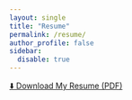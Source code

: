 ```yaml
---
layout: single
title: "Resume"
permalink: /resume/
author_profile: false
sidebar:
  disable: true
---
```


<p><a href="/files/NurzhanAbdrassilovResume.pdf" class="btn btn--primary" target="_blank">⬇️ Download My Resume (PDF)</a></p>
